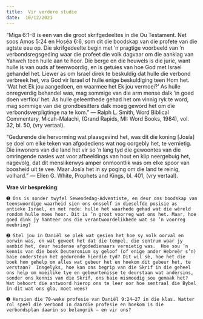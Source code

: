 ```yaml
---
title:  Vir verdere studie
date:  10/12/2021
---
```


“Miga 6:1–8 is een van die groot skrifgedeeltes in die Ou Testament. Net soos Amos 5:24 en Hoséa 6:6, som dit die boodskap van die profete van die agtste eeu op. Die skrifgedeelte begin met ’n pragtige voorbeeld van ’n verbondsregsgeding waar die profeet die volk dagvaar om die aanklag van Yahweh teen hulle aan te hoor. Die berge en die heuwels is die jurie, want hulle is van ouds af teenwoordig, en is getuies van hoe God met Israel gehandel het. Liewer as om Israel direk te beskuldig dat hulle die verbond verbreek het, vra God vir Israel of hulle enige beskuldiging teen Hom het. ‘Wat het Ek jou aangedoen, en waarmee het Ek jou vermoei?’ As hulle onregverdig behandel was, mag sommige van die arm mense dalk ‘in goed doen verflou’ het.  As hulle geleenthede gehad het om vinnig ryk te word, mag sommige van die grondbesitters dalk moeg geword het om die verbondsverpligtinge na te kom.” — Ralph L. Smith, Word Biblical Commentary, Micah-Malachi, (Grand Rapids, MI: Word Books, 1984), vol. 32, bl. 50, (vry vertaal).

“Gedurende die hervorming wat plaasgevind het, was dit die koning [Josía] se doel om elke teken van afgodediens wat nog oorgebly het, te vernietig. Die inwoners van die land het vir so ’n lang tyd die gewoontes van die omringende nasies wat voor afbeeldings van hout en klip neergebuig het, nagevolg, dat dit menslikerwys amper onmoontlik was om elke spoor van boosheid uit te vee. Maar Josía het in sy poging om die land te reinig, volhard.” — Ellen G. White, Prophets and Kings, bl. 401, (vry vertaal).

**Vrae vir bespreking**:

`➊ Ons is sonder twyfel Sewendedag-Adventiste, en deur ons boodskap van teenswoordige waarheid sien ons onsself in dieselfde posisie as antieke Israel, en met rede: hulle het waarhede gehad wat die wêreld rondom hulle moes hoor. Dit is ’n groot voorreg wat ons het. Maar, hoe goed dink jy hanteer ons die verantwoordelikhede wat so ’n voorreg meebring? `

`➋ Stel jou in Daniël se plek wat gesien het hoe sy volk oorval en oorwin was, en wat geweet het dat die tempel, die sentrum waar jy aanbid het, deur heidense afgodedienaars vernietig was.  Hoe sou ’n kennis van die boek Deuteronium sy geloof (of enige ander Hebreër s’n) baie ondersteun het gedurende hierdie tyd? Dit wil sê, hoe het die boek hom gehelp om alles wat gebeur het en hoekom dit gebeur het, te verstaan?  Insgelyks, hoe kan ons begrip van die Skrif in die geheel ons help om moeilike tye en gebeurtenisse te deurstaan wat andersins, sonder ons kennis van die Skrif, ons baie mismoedig sou gemaak het?  Wat behoort die antwoord hierop ons te leer oor hoe sentraal die Bybel in dit wat ons glo, moet wees? `

`➌ Hersien die 70-weke profesie van Daniël 9:24–27 in die klas. Watter rol speel die verbond in daardie profesie en hoekom is die verbondsplan daarin so belangrik — en vir ons? `